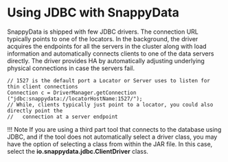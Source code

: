 # Using JDBC with SnappyData
SnappyData is shipped with few JDBC drivers. The connection URL typically points to one of the locators. In the background, the driver acquires the endpoints for all the servers in the cluster along with load information and automatically connects clients to one of the data servers directly. The driver provides HA by automatically adjusting underlying physical connections in case the servers fail. 

```pre
// 1527 is the default port a Locator or Server uses to listen for thin client connections
Connection c = DriverManager.getConnection ("jdbc:snappydata://locatorHostName:1527/");
// While, clients typically just point to a locator, you could also directly point the 
//   connection at a server endpoint
```

!!! Note
	If you are using a third part tool that connects to the database using JDBC, and if the tool does not automatically select a driver class, you may have the option of selecting a class from within the JAR file. In this case, select the **io.snappydata.jdbc.ClientDriver** class.
